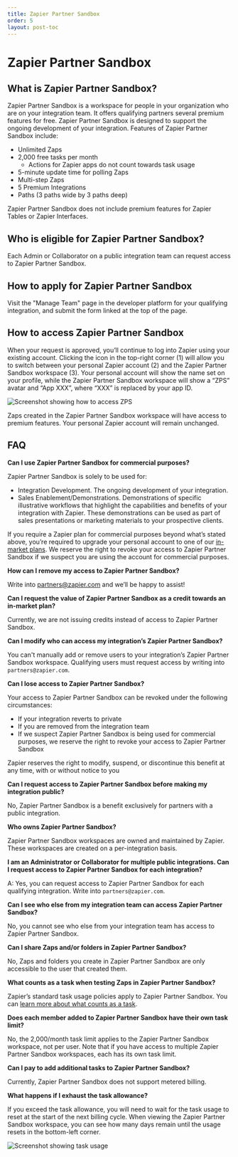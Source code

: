 ```yaml
---
title: Zapier Partner Sandbox
order: 5
layout: post-toc
---
```


# Zapier Partner Sandbox

## What is Zapier Partner Sandbox?
Zapier Partner Sandbox is a workspace for people in your organization who are on your integration team. It offers qualifying partners several premium features for free. Zapier Partner Sandbox is designed to support the ongoing development of your integration. Features of Zapier Partner Sandbox include:

- Unlimited Zaps
- 2,000 free tasks per month
    - Actions for Zapier apps do not count towards task usage
- 5-minute update time for polling Zaps
- Multi-step Zaps
- 5 Premium Integrations
- Paths (3 paths wide by 3 paths deep)

Zapier Partner Sandbox does not include premium features for Zapier Tables or Zapier Interfaces.

## Who is eligible for Zapier Partner Sandbox?
Each Admin or Collaborator on a public integration team can request access to Zapier Partner Sandbox.

## How to apply for Zapier Partner Sandbox
Visit the "Manage Team" page in the developer platform for your qualifying integration, and submit the form linked at the top of the page.

## How to access Zapier Partner Sandbox
When your request is approved, you’ll continue to log into Zapier using your existing account. Clicking the icon in the top-right corner (1) will allow you to switch between your personal Zapier account (2) and the Zapier Partner Sandbox workspace (3). Your personal account will show the name set on your profile, while the Zapier Partner Sandbox workspace will show a “ZPS” avatar and “App XXX”, where “XXX” is replaced by your app ID.

![Screenshot showing how to access ZPS](https://cdn.zappy.app/e68a9ed3f83d64375017a785eaf9e3c2.png)

Zaps created in the Zapier Partner Sandbox workspace will have access to premium features. Your personal Zapier account will remain unchanged.

## FAQ

**Can I use Zapier Partner Sandbox for commercial purposes?**

Zapier Partner Sandbox is solely to be used for:
- Integration Development. The ongoing development of your integration.
- Sales Enablement/Demonstrations. Demonstrations of specific illustrative workflows that highlight the capabilities and benefits of your integration with Zapier. These demonstrations can be used as part of sales presentations or marketing materials to your prospective clients.

If you require a Zapier plan for commercial purposes beyond what’s stated above, you’re required to upgrade your personal account to one of our [in-market plans](https://zapier.com/pricing). We reserve the right to revoke your access to Zapier Partner Sandbox if we suspect you are using the account for commercial purposes.


**How can I remove my access to Zapier Partner Sandbox?**

Write into partners@zapier.com and we’ll be happy to assist!

**Can I request the value of Zapier Partner Sandbox as a credit towards an in-market plan?**

Currently, we are not issuing credits instead of access to Zapier Partner Sandbox.


**Can I modify who can access my integration’s Zapier Partner Sandbox?**

You can't manually add or remove users to your integration’s Zapier Partner Sandbox workspace. Qualifying users must request access by writing into `partners@zapier.com`.


**Can I lose access to Zapier Partner Sandbox?**

Your access to Zapier Partner Sandbox can be revoked under the following circumstances:
- If your integration reverts to private
- If you are removed from the integration team
- If we suspect Zapier Partner Sandbox is being used for commercial purposes, we reserve the right to revoke your access to Zapier Partner Sandbox

Zapier reserves the right to modify, suspend, or discontinue this benefit at any time, with or without notice to you


**Can I request access to Zapier Partner Sandbox before making my integration public?**

No, Zapier Partner Sandbox is a benefit exclusively for partners with a public integration.


**Who owns Zapier Partner Sandbox?**

Zapier Partner Sandbox workspaces are owned and maintained by Zapier. These workspaces are created on a per-integration basis.


**I am an Administrator or Collaborator for multiple public integrations. Can I request access to Zapier Partner Sandbox for each integration?**

A: Yes, you can request access to Zapier Partner Sandbox for each qualifying integration. Write into `partners@zapier.com`.


**Can I see who else from my integration team can access Zapier Partner Sandbox?**

No, you cannot see who else from your integration team has access to Zapier Partner Sandbox.


**Can I share Zaps and/or folders in Zapier Partner Sandbox?**

No, Zaps and folders you create in Zapier Partner Sandbox are only accessible to the user that created them.


**What counts as a task when testing Zaps in Zapier Partner Sandbox?**

Zapier’s standard task usage policies apply to Zapier Partner Sandbox. You can [learn more about what counts as a task](https://help.zapier.com/hc/en-us/articles/8496196837261-How-is-usage-measured-in-Zapier).


**Does each member added to Zapier Partner Sandbox have their own task limit?**

No, the 2,000/month task limit applies to the Zapier Partner Sandbox workspace, not per user. Note that if you have access to multiple Zapier Partner Sandbox workspaces, each has its own task limit.

**Can I pay to add additional tasks to Zapier Partner Sandbox?**

Currently, Zapier Partner Sandbox does not support metered billing.


**What happens if I exhaust the task allowance?**

If you exceed the task allowance, you will need to wait for the task usage to reset at the start of the next billing cycle. When viewing the Zapier Partner Sandbox workspace, you can see how many days remain until the usage resets in the bottom-left corner.

![Screenshot showing task usage](https://cdn.zappy.app/6876f7a7b903b5d89cdbd08e3874437c.png)